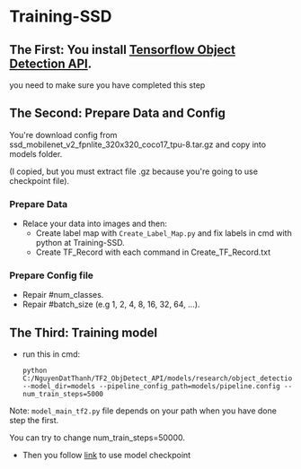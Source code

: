 # Training-SSD

## The First: You install [Tensorflow Object Detection API](https://github.com/ThanhNguyenDat/Install-Tensorflow-Object-Detection-API).

you need to make sure you have completed this step

## The Second: Prepare Data and Config

You're download config from ssd_mobilenet_v2_fpnlite_320x320_coco17_tpu-8.tar.gz and copy into models folder. 

(I copied, but you must extract file .gz because you're going to use checkpoint file).

### Prepare Data

- Relace your data into images and then:
  - Create label map with `Create_Label_Map.py` and fix labels in cmd with python at Training-SSD.
  - Create TF_Record with each command in Create_TF_Record.txt

### Prepare Config file

- Repair #num_classes.
- Repair #batch_size (e.g 1, 2, 4, 8, 16, 32, 64, ...).

## The Third: Training model

- run this in cmd: 


      python C:/NguyenDatThanh/TF2_ObjDetect_API/models/research/object_detection/model_main_tf2.py --model_dir=models --pipeline_config_path=models/pipeline.config --num_train_steps=5000

Note: `model_main_tf2.py` file depends on your path when you have done step the first.

You can try to change num_train_steps=50000.

- Then you follow [link](https://www.tensorflow.org/tutorials/keras/save_and_load) to use model checkpoint
